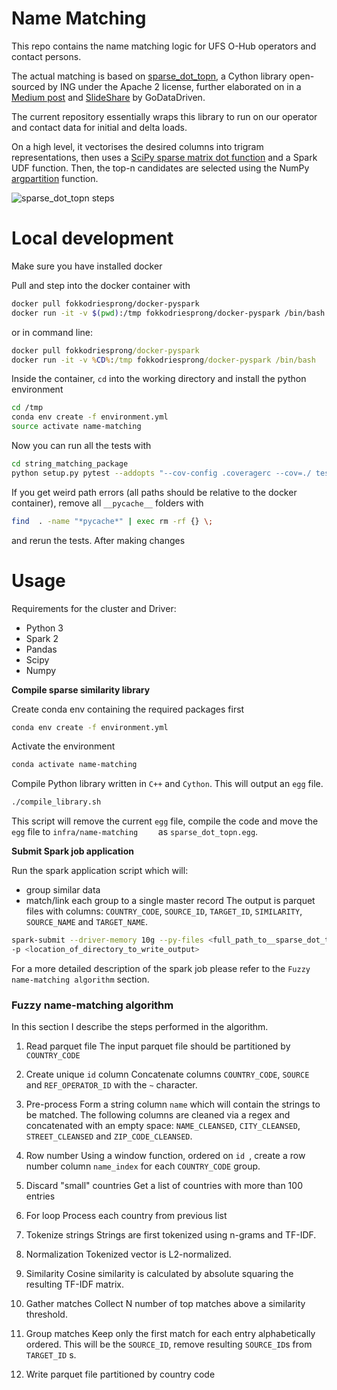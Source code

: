 # Name Matching

This repo contains the name matching logic for UFS O-Hub operators and contact persons.

The actual matching is based on [sparse_dot_topn](https://github.com/ing-bank/sparse_dot_topn),
a Cython library open-sourced by ING under the Apache 2 license, further elaborated on in a
[Medium post](https://medium.com/wbaa/https-medium-com-ingwbaa-boosting-selection-of-the-most-similar-entities-in-large-scale-datasets-450b3242e618)
and [SlideShare](https://www.slideshare.net/godatadriven/pydata-amsterdam-name-matching-at-scale) by GoDataDriven.

The current repository essentially wraps this library to run on our operator and contact data for initial and delta loads.

On a high level, it vectorises the desired columns into trigram representations,
then uses a [SciPy sparse matrix dot function](https://docs.scipy.org/doc/scipy-0.19.0/reference/generated/scipy.sparse.csr_matrix.dot.html) and a Spark UDF function. Then, the top-n candidates are selected using the NumPy [argpartition](http://%28https//docs.scipy.org/doc/numpy-1.13.0/reference/generated/numpy.argpartition.html) function.

![`sparse_dot_topn` steps](https://cdn-images-1.medium.com/max/800/1*jElpcnRIU_rkByX2nbmweA.png)

# Local development

Make sure you have installed docker

Pull and step into the docker container with

```bash
docker pull fokkodriesprong/docker-pyspark
docker run -it -v $(pwd):/tmp fokkodriesprong/docker-pyspark /bin/bash
```

or in command line:
```cmd
docker pull fokkodriesprong/docker-pyspark
docker run -it -v %CD%:/tmp fokkodriesprong/docker-pyspark /bin/bash
```

Inside the container, `cd` into the working directory and install the python environment
```bash
cd /tmp
conda env create -f environment.yml
source activate name-matching
```

Now you can run all the tests with
```bash
cd string_matching_package
python setup.py pytest --addopts "--cov-config .coveragerc --cov=./ tests"
```
If you get weird path errors (all paths should be relative to the docker container), remove all `__pycache__` folders with
```bash
find  . -name "*pycache*" | exec rm -rf {} \;
```
and rerun the tests. After making changes 


# Usage

Requirements for the cluster and Driver:

- Python 3
- Spark 2
- Pandas
- Scipy
- Numpy

**Compile sparse similarity library**

Create conda env containing the required packages first
```bash
conda env create -f environment.yml
```
Activate the environment
```bash
conda activate name-matching
```

Compile Python library written in `C++` and `Cython`. This will output an `egg`  file.
```bash
./compile_library.sh
```
This script will remove the current `egg` file, compile the code and move the `egg` file to `infra/name-matching	` as `sparse_dot_topn.egg`.


**Submit Spark job application**

Run the spark application script which will:
- group similar data 
- match/link each group to a single master record 
The output is parquet files with columns:
`COUNTRY_CODE`, `SOURCE_ID`, `TARGET_ID`, `SIMILARITY`, `SOURCE_NAME` and `TARGET_NAME`.

```bash
spark-submit --driver-memory 10g --py-files <full_path_to__sparse_dot_topn.egg_file> <full_path_to__match_operators.py_file> -f <location_of_input_parquet_file>
-p <location_of_directory_to_write_output>
```
For a more detailed description of the spark job please refer to the `Fuzzy name-matching algorithm` section.

### Fuzzy name-matching algorithm

In this section I describe the steps performed in the algorithm.

1. Read parquet file
The input parquet file should be partitioned by `COUNTRY_CODE`

2. Create unique `id` column
Concatenate columns `COUNTRY_CODE`, `SOURCE` and `REF_OPERATOR_ID` with the `~` character.

3. Pre-process
Form a string column `name` which will contain the strings to be matched. The following columns are cleaned via a regex and concatenated with an empty space: `NAME_CLEANSED`, `CITY_CLEANSED`, `STREET_CLEANSED` and `ZIP_CODE_CLEANSED`.

4. Row number
Using a window function, ordered on `id `, create a row number column `name_index` for each `COUNTRY_CODE` group.

5. Discard "small" countries
Get a list of countries with more than 100 entries

5. For loop
Process each country from previous list

6. Tokenize strings
Strings are first tokenized using n-grams and TF-IDF.

7. Normalization
Tokenized vector is L2-normalized.

8. Similarity
Cosine similarity is calculated by absolute squaring the resulting TF-IDF matrix.

9. Gather matches
Collect N number of top matches above a similarity threshold.

10. Group matches
Keep only the first match for each entry alphabetically ordered. This will be the `SOURCE_ID`, remove resulting `SOURCE_ID`s from `TARGET_ID` s.

11. Write parquet file partitioned by country code
